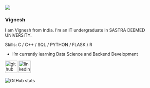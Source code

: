 ![](https://media.licdn.com/dms/image/D5616AQHVgm5rEpm1IQ/profile-displaybackgroundimage-shrink_350_1400/0/1709883660944?e=1715212800&v=beta&t=KggSVcNKbe6apiN-2Kc34Hyne9pxFILLwC-b7v4SAmA)
### Vignesh

I am Vignesh from India. I'm an IT undergraduate in SASTRA DEEMED UNIVERSITY.

Skills:
C / C++ / SQL / PYTHON / FLASK / R

-  I’m currently learning Data Science and Backend Development 


[<img src='https://cdn.jsdelivr.net/npm/simple-icons@3.0.1/icons/github.svg' alt='github' height='40'>](https://github.com/V-VigneshR)  [<img src='https://cdn.jsdelivr.net/npm/simple-icons@3.0.1/icons/linkedin.svg' alt='linkedin' height='40'>](https://www.linkedin.com/in/https://www.linkedin.com/in/vignesh-r-2493062a3//)  

![GitHub stats](https://github-readme-stats.vercel.app/api?username=V-VigneshR&show_icons=true)  

